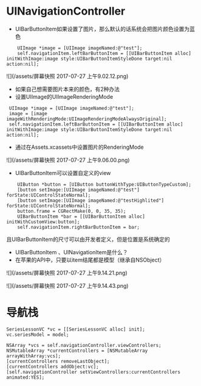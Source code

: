 # UINavigationController

* UIBarButtonItem如果设置了图片，那么默认的话系统会把图片颜色设置为蓝色

```
    UIImage *image = [UIImage imageNamed:@"test"];
    self.navigationItem.leftBarButtonItem = [[UIBarButtonItem alloc] initWithImage:image style:UIBarButtonItemStyleDone target:nil action:nil];
```

![](/assets/屏幕快照 2017-07-27 上午9.02.12.png)

* 如果自己想需要图片本来的颜色，有2种办法
* 设置UIImage的UIImageRenderingMode

```
 UIImage *image = [UIImage imageNamed:@"test"];
 image = [image imageWithRenderingMode:UIImageRenderingModeAlwaysOriginal];
 self.navigationItem.leftBarButtonItem = [[UIBarButtonItem alloc] initWithImage:image style:UIBarButtonItemStyleDone target:nil action:nil];
```

* 通过在Assets.xcassets中设置图片的RenderingMode

![](/assets/屏幕快照 2017-07-27 上午9.06.00.png)

* UIBarButtonItem可以设置自定义的view

```
    UIButton *button = [UIButton buttonWithType:UIButtonTypeCustom];
    [button setImage:[UIImage imageNamed:@"test"] forState:UIControlStateNormal];
    [button setImage:[UIImage imageNamed:@"testHighlited"] forState:UIControlStateNormal];
    button.frame = CGRectMake(0, 0, 35, 35);
    UIBarButtonItem *bar = [[UIBarButtonItem alloc] initWithCustomView:button];
    self.navigationItem.rightBarButtonItem = bar;
```

且UIBarButtonItem的尺寸可以由开发者定义，但是位置是系统确定的

* UIBarButtonItem 、UINavigationItem是什么？
* 在苹果的API中，只要以item结尾都是模型（继承自NSObject）

![](/assets/屏幕快照 2017-07-27 上午9.14.21.png)

![](/assets/屏幕快照 2017-07-27 上午9.14.43.png)

# 导航栈

```
SeriesLessonVC *vc = [[SeriesLessonVC alloc] init];
vc.seriesModel = model;

NSArray *vcs = self.navigationController.viewControllers;
NSMutableArray *currentControllers = [NSMutableArray arrayWithArray:vcs];
[currentControllers removeLastObject];
[currentControllers addObject:vc];
[self.navigationController setViewControllers:currentControllers animated:YES];
```





